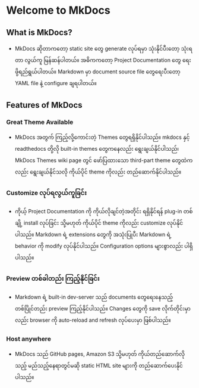 # Welcome to MkDocs
## What is MkDocs?
- MkDocs ဆိုတာကတော့ static site တွေ generate လုပ်ရမှာ သုံးနိုင်ပီးတော့ သုံးရတာ လွယ်ကူ မြန်ဆန်ပါတယ်။
အဓိကကတော့ Project Documentation တွေ ရေးဖို့ရည်ရွယ်ပါတယ်။ Markdown မှာ document source file တွေရေးပီးတော့ YAML file နဲ့ configure ချရပါတယ်။

## Features of MkDocs
### Great Theme Available
- MkDocs အတွက် ကြည့်လို့ကောင်းတဲ့ Themes တွေရရှိနိုင်ပါသည်။ mkdocs နှင့် readthedocs တို့လို built-in themes တွေကနေလည်း ရွေးချယ်နိုင်ပါသည်၊ MkDocs Themes wiki page တွင် ဖော်ပြထားသော third-part theme တွေထဲကလည်း ရွေးချယ်နိုင်သလို ကိုယ်ပိုင် theme ကိုလည်း တည်ဆောက်နိုင်ပါသည်။

### Customize လုပ်ရလွယ်ကူခြင်း
- ကိုယ့် Project Documentation ကို ကိုယ်လိုချင်တဲ့အတိုင်း ရရှိနိုင်ရန် plug-in တစ်ချို့ install လုပ်ခြင်း သို့မဟုတ် ကိုယ်ပိုင် theme ကိုလည်း customize လုပ်နိုင်ပါသည်။ Markdown ရဲ့ extensions တွေကို အသုံးပြုပီး Markdown ရဲ့ behavior ကို modify လုပ်နိုင်ပါသည်။ Configuration options များစွာလည်း ပါရှိပါသည်။

### Preview တစ်ခါတည်း ကြည့်နိုင်ခြင်း
- Markdown ရဲ့ built-in dev-server သည် documents တွေရေးနေသည့် တစ်ပြိုင်တည်း preview ကြည့်နိုင်ပါသည်။ Changes တွေကို save လိုက်တိုင်းမှာလည်း browser ကို auto-reload and refresh လုပ်ပေးမှာ ဖြစ်ပါသည်။

### Host anywhere
- MkDocs သည် GitHub pages, Amazon S3 သို့မဟုတ် ကိုယ်တည်ဆောက်လိုသည့် မည်သည့်နေရာတွင်မဆို static HTML site များကို တည်ဆောက်ပေးနိုင်ပါသည်။